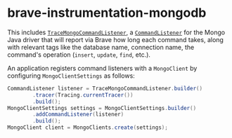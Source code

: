 # brave-instrumentation-mongodb

This includes [`TraceMongoCommandListener`](src/main/java/brave/mongodb/TraceMongoCommandListener.java), a
[`CommandListener`](https://mongodb.github.io/mongo-java-driver/3.12/driver/reference/monitoring/#command-monitoring)
for the Mongo Java driver that will report via Brave how long each command takes, along with relevant tags like the
database name, connection name, the command's operation (`insert`, `update`, `find`, etc.).

An application registers command listeners with a `MongoClient` by configuring `MongoClientSettings` as follows:

```java
CommandListener listener = TraceMongoCommandListener.builder()
        .tracer(Tracing.currentTracer())
        .build();
MongoClientSettings settings = MongoClientSettings.builder()
        .addCommandListener(listener)
        .build();
MongoClient client = MongoClients.create(settings);
```
